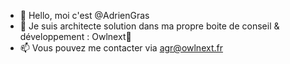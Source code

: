 - 👋 Hello, moi c'est @AdrienGras
- 🏡 Je suis architecte solution dans ma propre boite de conseil & développement : Owlnext🦉
- 📫 Vous pouvez me contacter via agr@owlnext.fr

